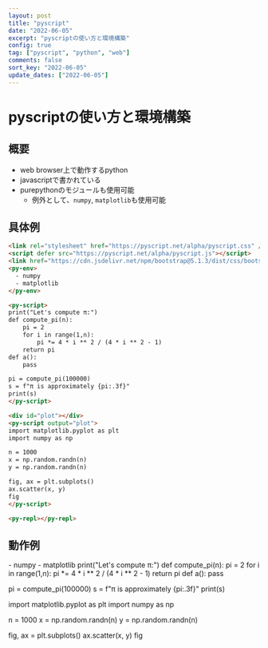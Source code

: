 ```yaml
---
layout: post
title: "pyscript"
date: "2022-06-05"
excerpt: "pyscriptの使い方と環境構築"
config: true
tag: ["pyscript", "python", "web"]
comments: false
sort_key: "2022-06-05"
update_dates: ["2022-06-05"]
---
```


# pyscriptの使い方と環境構築

## 概要
 - web browser上で動作するpython
 - javascriptで書かれている
 - purepythonのモジュールも使用可能
   - 例外として、`numpy`, `matplotlib`も使用可能

## 具体例

```html
<link rel="stylesheet" href="https://pyscript.net/alpha/pyscript.css" />
<script defer src="https://pyscript.net/alpha/pyscript.js"></script>
<link href="https://cdn.jsdelivr.net/npm/bootstrap@5.1.3/dist/css/bootstrap.min.css" rel="stylesheet" crossorigin="anonymous">
<py-env>
  - numpy
  - matplotlib
</py-env>

<py-script>
print("Let's compute π:")
def compute_pi(n):
    pi = 2
    for i in range(1,n):
        pi *= 4 * i ** 2 / (4 * i ** 2 - 1)
    return pi
def a():
    pass

pi = compute_pi(100000)
s = f"π is approximately {pi:.3f}"
print(s)
</py-script>

<div id="plot"></div>
<py-script output="plot">
import matplotlib.pyplot as plt
import numpy as np

n = 1000
x = np.random.randn(n)
y = np.random.randn(n)

fig, ax = plt.subplots()
ax.scatter(x, y)
fig
</py-script>

<py-repl></py-repl>
```

## 動作例

<link rel="stylesheet" href="https://pyscript.net/alpha/pyscript.css" />
<script defer src="https://pyscript.net/alpha/pyscript.js"></script>
<link href="https://cdn.jsdelivr.net/npm/bootstrap@5.1.3/dist/css/bootstrap.min.css" rel="stylesheet" crossorigin="anonymous">
<py-env>
  - numpy
  - matplotlib
</py-env>

<py-script>
print("Let's compute π:")
def compute_pi(n):
    pi = 2
    for i in range(1,n):
        pi *= 4 * i ** 2 / (4 * i ** 2 - 1)
    return pi
def a():
    pass

pi = compute_pi(100000)
s = f"π is approximately {pi:.3f}"
print(s)
</py-script>

<div id="plot"></div>
<py-script output="plot">
import matplotlib.pyplot as plt
import numpy as np

n = 1000
x = np.random.randn(n)
y = np.random.randn(n)

fig, ax = plt.subplots()
ax.scatter(x, y)
fig
</py-script>

<py-repl></py-repl>
